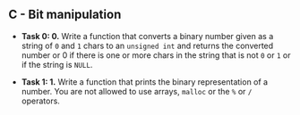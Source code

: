 ## C - Bit manipulation

- **Task 0: 0.** Write a function that converts a binary number given as a string of `0` and `1` chars to an `unsigned int` and returns the converted number or 0 if there is one or more chars in the string that is not `0` or `1` or if the string is `NULL`.

- **Task 1: 1.** Write a function that prints the binary representation of a number. You are not allowed to use arrays, `malloc` or the `%` or `/` operators.
